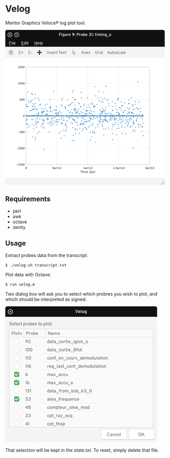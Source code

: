 # Velog

Mentor Graphics Veloce® log plot tool.

![alt text](https://raw.githubusercontent.com/maximebories/velog/master/probe.png "Example")

## Requirements

 - perl
 - awk
 - octave
 - zenity

## Usage

Extract probes data from the transcript:

	$ ./velog.sh transcript.txt

Plot data with Octave:

	$ run velog.m

Two dialog box will ask you to select which probres you wish to plot, and which should be interpreted as signed:
	
![alt text](https://raw.githubusercontent.com/maximebories/velog/master/dialog.png "Dialog")

That selection will be kept in the *state.txt*. To reset, simply delete that file.
